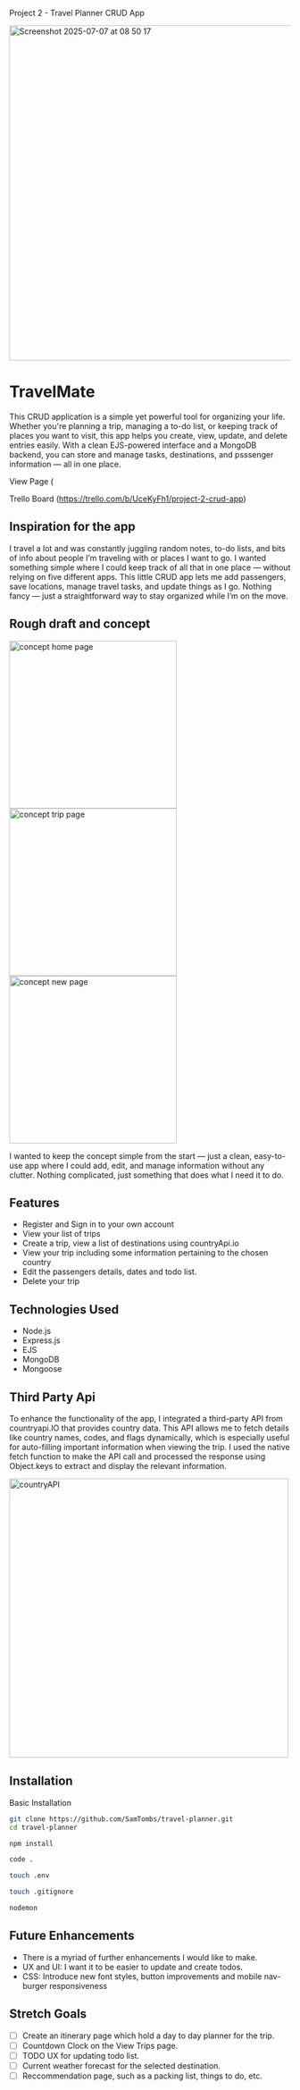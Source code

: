 Project 2 - Travel Planner CRUD App

<img width="600" alt="Screenshot 2025-07-07 at 08 50 17" src="https://github.com/user-attachments/assets/19bcedf8-6d3a-406b-8763-576788f74e0f" />

# TravelMate

This CRUD application is a simple yet powerful tool for organizing your life. Whether you're planning a trip, managing a to-do list, or keeping track of places you want to visit, this app helps you create, view, update, and delete entries easily. With a clean EJS-powered interface and a MongoDB backend, you can store and manage tasks, destinations, and psssenger information — all in one place.

View Page (

Trello Board (https://trello.com/b/UceKyFh1/project-2-crud-app)
## Inspiration for the app

I travel a lot and was constantly juggling random notes, to-do lists, and bits of info about people I’m traveling with or places I want to go. I wanted something simple where I could keep track of all that in one place — without relying on five different apps. This little CRUD app lets me add passengers, save locations, manage travel tasks, and update things as I go. Nothing fancy — just a straightforward way to stay organized while I’m on the move.

## Rough draft and concept

<img width="300" alt="concept home page" src="https://github.com/user-attachments/assets/ab90b2bd-0c59-4959-bdd1-7416d25247da"/> <img width="300" alt="concept trip page" src="https://github.com/user-attachments/assets/0ed8c688-60d4-40f0-bc8e-4ea3118c2280" /> <img width="300" alt="concept new page" src="https://github.com/user-attachments/assets/03720e42-df2b-455d-a33f-6da8614d9d1b"/>

I wanted to keep the concept simple from the start — just a clean, easy-to-use app where I could add, edit, and manage information without any clutter. Nothing complicated, just something that does what I need it to do.

## Features

- Register and Sign in to your own account
- View your list of trips
- Create a trip, view a list of destinations using countryApi.io
- View your trip including some information pertaining to the chosen country
- Edit the passengers details, dates and todo list.
- Delete your trip

## Technologies Used

- Node.js
- Express.js
- EJS
- MongoDB
- Mongoose

## Third Party Api

To enhance the functionality of the app, I integrated a third-party API from countryapi.IO that provides country data. This API allows me to fetch details like country names, codes, and flags dynamically, which is especially useful for auto-filling important information when viewing the trip. I used the native fetch function to make the API call and processed the response using Object.keys to extract and display the relevant information.

<img width="500" alt="countryAPI" src="https://github.com/user-attachments/assets/0582c6fd-097f-490f-a0fb-ba8d804bd433"/>

## Installation

Basic Installation
   ```zsh
   git clone https://github.com/SamTombs/travel-planner.git
   cd travel-planner
   ```
   ```zsh
   npm install
   ```

   ```zsh
   code .
   ```

   ```zsh
   touch .env
   ```

   ```zsh
   touch .gitignore
   ```
   
   ```zsh
   nodemon
   ```

## Future Enhancements

- There is a myriad of further enhancements I would like to make.
- UX and UI: I want it to be easier to update and create todos.
- CSS: Introduce new font styles, button improvements and mobile nav-burger responsiveness


## Stretch Goals

- [ ] Create an itinerary page which hold a day to day planner for the trip.
- [ ] Countdown Clock on the View Trips page.
- [ ] TODO UX for updating todo list.
- [ ] Current weather forecast for the selected destination.
- [ ] Reccommendation page, such as a packing list, things to do, etc.
